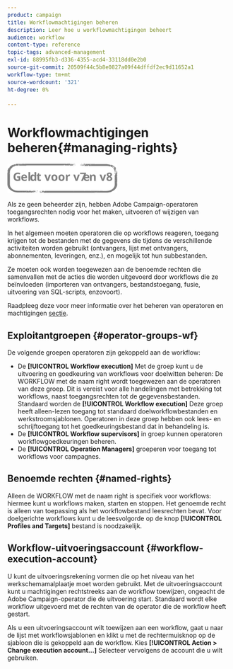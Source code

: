 ```yaml
---
product: campaign
title: Workflowmachtigingen beheren
description: Leer hoe u workflowmachtigingen beheert
audience: workflow
content-type: reference
topic-tags: advanced-management
exl-id: 88995fb3-d336-4355-acd4-33118dd0e2b0
source-git-commit: 20509f44c5b8e0827a09f44dffdf2ec9d11652a1
workflow-type: tm+mt
source-wordcount: '321'
ht-degree: 0%

---
```


# Workflowmachtigingen beheren{#managing-rights}

![](../../assets/common.svg)

Als ze geen beheerder zijn, hebben Adobe Campaign-operatoren toegangsrechten nodig voor het maken, uitvoeren of wijzigen van workflows.

In het algemeen moeten operatoren die op workflows reageren, toegang krijgen tot de bestanden met de gegevens die tijdens de verschillende activiteiten worden gebruikt (ontvangers, lijst met ontvangers, abonnementen, leveringen, enz.), en mogelijk tot hun subbestanden.

Ze moeten ook worden toegewezen aan de benoemde rechten die samenvallen met de acties die worden uitgevoerd door workflows die ze beïnvloeden (importeren van ontvangers, bestandstoegang, fusie, uitvoering van SQL-scripts, enzovoort).

Raadpleeg deze voor meer informatie over het beheren van operatoren en machtigingen [sectie](../../platform/using/access-management.md).

## Exploitantgroepen {#operator-groups-wf}

De volgende groepen operatoren zijn gekoppeld aan de workflow:

* De **[!UICONTROL Workflow execution]** Met de groep kunt u de uitvoering en goedkeuring van workflows voor doelwitten beheren: De WORKFLOW met de naam right wordt toegewezen aan de operatoren van deze groep. Dit is vereist voor alle handelingen met betrekking tot workflows, naast toegangsrechten tot de gegevensbestanden. Standaard worden de **[!UICONTROL Workflow execution]** Deze groep heeft alleen-lezen toegang tot standaard doelworkflowbestanden en werkstroomsjablonen. Operatoren in deze groep hebben ook lees- en schrijftoegang tot het goedkeuringsbestand dat in behandeling is.
* De **[!UICONTROL Workflow supervisors]** in groep kunnen operatoren workflowgoedkeuringen beheren.
* De **[!UICONTROL Operation Managers]** groeperen voor toegang tot workflows voor campagnes.

## Benoemde rechten {#named-rights}

Alleen de WORKFLOW met de naam right is specifiek voor workflows: hiermee kunt u workflows maken, starten en stoppen. Het genoemde recht is alleen van toepassing als het workflowbestand leesrechten bevat. Voor doelgerichte workflows kunt u de leesvolgorde op de knop **[!UICONTROL Profiles and Targets]** bestand is noodzakelijk.

## Workflow-uitvoeringsaccount {#workflow-execution-account}

U kunt de uitvoeringsrekening vormen die op het niveau van het werkschemamalplaatje moet worden gebruikt. Met de uitvoeringsaccount kunt u machtigingen rechtstreeks aan de workflow toewijzen, ongeacht de Adobe Campaign-operator die de uitvoering start. Standaard wordt elke workflow uitgevoerd met de rechten van de operator die de workflow heeft gestart.

Als u een uitvoeringsaccount wilt toewijzen aan een workflow, gaat u naar de lijst met workflowsjablonen en klikt u met de rechtermuisknop op de sjabloon die is gekoppeld aan de workflow. Kies **[!UICONTROL Action > Change execution account...]** Selecteer vervolgens de account die u wilt gebruiken.
